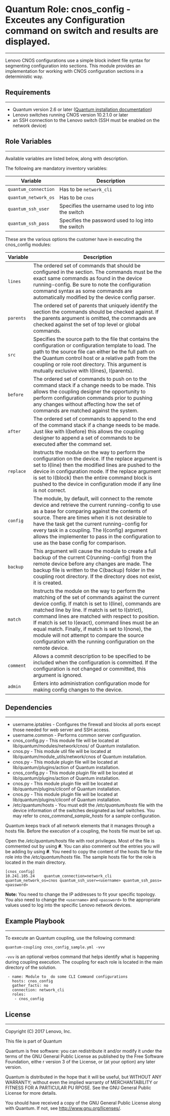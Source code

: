 # Quantum Role: cnos_config - Exceutes any Configuration command on switch and results are displayed.
---
<add role description below>

  Lenovo CNOS configurations use a simple block indent file syntax
  for segmenting configuration into sections.  This module provides
  an implementation for working with CNOS configuration sections in
  a deterministic way.

## Requirements
---
<add role requirements information below>

- Quantum version 2.6 or later ([Quantum installation documentation](http://docs.quantum.com/quantum/intro_installation.html))
- Lenovo switches running CNOS version 10.2.1.0 or later
- an SSH connection to the Lenovo switch (SSH must be enabled on the network device)


## Role Variables
---
<add role variables information below>
Available variables are listed below, along with description.

The following are mandatory inventory variables:

Variable | Description
--- | ---
`quantum_connection` | Has to be `network_cli`
`quantum_network_os` | Has to be `cnos`
`quantum_ssh_user` | Specifies the username used to log into the switch
`quantum_ssh_pass` | Specifies the password used to log into the switch

These are the various options the customer have in executing the cnos_config modules:

Variable | Description
--- | ---
`lines`  | The ordered set of commands that should be configured in the section.  The commands must be the exact same commands as found in the device running-config.  Be sure to note the configuration command syntax as some commands are automatically modified by the device config parser.
`parents`  | The ordered set of parents that uniquely identify the section the commands should be checked against.  If the parents argument is omitted, the commands are checked against the set of top level or global commands.
`src`  | Specifies the source path to the file that contains the configuration or configuration template to load.  The path to the source file can either be the full path on the Quantum control host or a relative path from the coupling or role root directory.  This argument is mutually exclusive with I(lines), I(parents).
`before`  | The ordered set of commands to push on to the command stack if a change needs to be made.  This allows the coupling designer the opportunity to perform configuration commands prior to pushing any changes without affecting how the set of commands are matched against the system.
`after`  | The ordered set of commands to append to the end of the command stack if a change needs to be made.  Just like with I(before) this allows the coupling designer to append a set of commands to be executed after the command set.
`replace`  | Instructs the module on the way to perform the configuration on the device.  If the replace argument is set to I(line) then the modified lines are pushed to the device in configuration mode.  If the replace argument is set to I(block) then the entire command block is pushed to the device in configuration mode if any line is not correct.
`config`  | The module, by default, will connect to the remote device and retrieve the current running-config to use as a base for comparing against the contents of source.  There are times when it is not desirable to have the task get the current running-config for every task in a coupling.  The I(config) argument allows the implementer to pass in the configuration to use as the base config for comparison.
`backup`  |  This argument will cause the module to create a full backup of the current C(running-config) from the remote device before any changes are made.  The backup file is written to the C(backup) folder in the coupling root directory.  If the directory does not exist, it is created.
`match`  |Instructs the module on the way to perform the matching of the set of commands against the current device config. If match is set to I(line), commands are matched line by line. If match is set to I(strict), command lines are matched with respect to position.  If match is set to I(exact), command lines must be an equal match.  Finally, if match is set to I(none), the module will not attempt to compare the source configuration with the running configuration on the remote device.
`comment`  |  Allows a commit description to be specified to be included when the configuration is committed.  If the configuration is not changed or committed, this argument is ignored.
`admin`  |  Enters into administration configuration mode for making config changes to the device.


## Dependencies
---
<add dependencies information below>

- username.iptables - Configures the firewall and blocks all ports except those needed for web server and SSH access.
- username.common - Performs common server configuration.
- cnos_config.py - This module file will be located at lib/quantum/modules/network/cnos/ of Quantum installation.
- cnos.py - This module util file will be located at lib/quantum/module_utils/network/cnos of Quantum installation.
- cnos.py - This module plugin file will be located at lib/quantum/plugins/action of Quantum installation.
- cnos_config.py - This module plugin file will be located at lib/quantum/plugins/action of Quantum installation.
- cnos.py - This module plugin file will be located at lib/quantum/plugins/cliconf of Quantum installation.
- cnos.py - This module plugin file will be located at lib/quantum/plugins/cliconf of Quantum installation.
- /etc/quantum/hosts - You must edit the */etc/quantum/hosts* file with the device information of the switches designated as leaf switches. You may refer to *cnos_command_sample_hosts* for a sample configuration.

Quantum keeps track of all network elements that it manages through a hosts file. Before the execution of a coupling, the hosts file must be set up.

Open the */etc/quantum/hosts* file with root privileges. Most of the file is commented out by using **#**. You can also comment out the entries you will be adding by using **#**. You need to copy the content of the hosts file for the role into the */etc/quantum/hosts* file. The sample hosts file for the role is located in the main directory.

```
[cnos_config]
10.241.105.24    quantum_connection=network_cli quantum_network_os=cnos quantum_ssh_user=<username> quantum_ssh_pass=<password>
```

**Note:** You need to change the IP addresses to fit your specific topology. You also need to change the `<username>` and `<password>` to the appropriate values used to log into the specific Lenovo network devices.


## Example Playbook
---
<add coupling samples below>

To execute an Quantum coupling, use the following command:

```
quantum-coupling cnos_config_sample.yml -vvv
```

`-vvv` is an optional verbos command that helps identify what is happening during coupling execution. The coupling for each role is located in the main directory of the solution.

```
 - name: Module to  do some CLI Command configurations
   hosts: cnos_config
   gather_facts: no
   connection: network_cli
   roles:
    - cnos_config
```

## License
---
<add license information below>
Copyright (C) 2017 Lenovo, Inc.

This file is part of Quantum

Quantum is free software: you can redistribute it and/or modify it under the terms of the GNU General Public License as published by the Free Software Foundation, eithe
r version 3 of the License, or (at your option) any later version.

Quantum is distributed in the hope that it will be useful, but WITHOUT ANY WARRANTY; without even the implied warranty of MERCHANTABILITY or FITNESS FOR A PARTICULAR PU
RPOSE.  See the GNU General Public License for more details.

You should have received a copy of the GNU General Public License along with Quantum.  If not, see <http://www.gnu.org/licenses/>.
